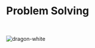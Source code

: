 # Problem Solving
<!-- ### solutions of problems using programming languages -->
<br>

![dragon-white](https://user-images.githubusercontent.com/88390970/139917889-c3f0b4fa-94b2-48ce-a66e-ba0f8f9c062c.png)
